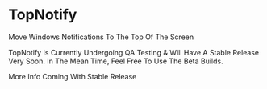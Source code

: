 # TopNotify
Move Windows Notifications To The Top Of The Screen

TopNotify Is Currently Undergoing QA Testing & Will Have A Stable Release Very Soon.
In The Mean Time, Feel Free To Use The Beta Builds.

More Info Coming With Stable Release
